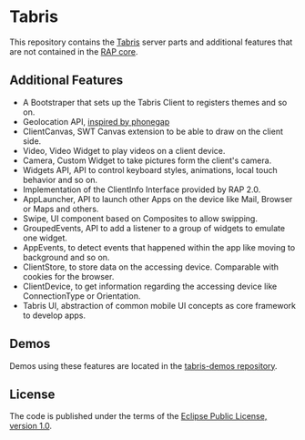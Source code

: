 Tabris
======

This repository contains the [Tabris](http://developer.eclipsesource.com/tabris/) server parts and additional features that are not contained in the [RAP core](http://eclipse.org/rap/).     

Additional Features
-------------------
* A Bootstraper that sets up the Tabris Client to registers themes and so on. 
* Geolocation API, [inspired by phonegap](http://docs.phonegap.com/en/1.4.1/phonegap_geolocation_geolocation.md.html#Geolocation)
* ClientCanvas, SWT Canvas extension to be able to draw on the client side.
* Video, Video Widget to play videos on a client device.
* Camera, Custom Widget to take pictures form the client's camera.
* Widgets API, API to control keyboard styles, animations, local touch behavior and so on.
* Implementation of the ClientInfo Interface provided by RAP 2.0.
* AppLauncher, API to launch other Apps on the device like Mail, Browser or Maps and others.
* Swipe, UI component based on Composites to allow swipping.
* GroupedEvents, API to add a listener to a group of widgets to emulate one widget.
* AppEvents, to detect events that happened within the app like moving to background and so on.
* ClientStore, to store data on the accessing device. Comparable with cookies for the browser.
* ClientDevice, to get information regarding the accessing device like ConnectionType or Orientation.
* Tabris UI, abstraction of common mobile UI concepts as core framework to develop apps.

Demos
-----
Demos using these features are located in the [tabris-demos repository](https://github.com/eclipsesource/rap-mobile-demos).

License
-------
The code is published under the terms of the [Eclipse Public License, version 1.0](http://www.eclipse.org/legal/epl-v10.html).
